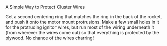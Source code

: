 A Simple Way to Protect Cluster Wires

Get a second centering ring that matches the ring in the back of the rocket, and push it onto the motor mount protrusions. Make a few small holes in it for the protruding ignitor wires, but run most of the wiring underneath it (from wherever the wires come out) so that everything is protected by the plywood. No chance of the wires charring!


